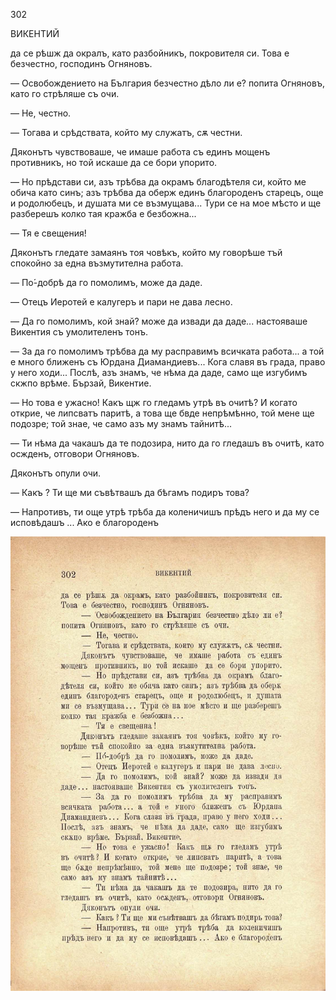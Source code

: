 ﻿302

ВИКЕНТИЙ

да се рѣшж да окралъ, като разбойникъ, покровителя си. Това е безчестно, господинъ Огняновъ.

— Освобождението на България безчестно дѣло ли е? попита Огняновъ, като го стрѣляше съ очи.

— Не, честно.

— Тогава и срѣдствата, който му служатъ, сѫ честни.

Дяконътъ чувствоваше, че имаше работа съ единъ мощенъ противникъ, но той искаше да се бори упорито.

— Но прѣдстави си, азъ трѣбва да окрамъ благодѣтеля си, който ме обича като синъ; азъ трѣбва да оберж единъ благороденъ старецъ, още и родолюбецъ, и душата ми се възмущава... Тури се на мое мѣсто и ще разберешъ колко тая кражба е безбожна...

— Тя е свещения!

Дяконътъ гледате замаянъ тоя човѣкъ, който му говорѣше тъй спокойно за една възмутителна работа.

— По́-добрѣ да го помолимъ, може да даде.

— Отецъ Иеротей е калугеръ и пари не дава лесно.

— Да го помолимъ, кой знай? може да извади да даде... настояваше Викентия съ умолителенъ тонъ.

— За да го помолимъ трѣбва да му расправимъ всичката работа... а той е много ближенъ съ Юрдана Диамандиевъ... Кога славя въ града, право у него ходи... Послѣ, азъ знамъ, че нѣма да даде, само ще изгубимъ скжпо врѣме. Бързай, Викентие.

— Но това е ужасно! Какъ щж го гледамъ утрѣ въ очитѣ? И когато открие, че липсватъ паритѣ, а това ще бвде непрѣмѣнно, той мене ще подозре; той знае, че само азъ му знамъ тайнитѣ...

— Ти нѣма да чакашъ да те подозира, нито да го гледашъ въ очитѣ, като осжденъ, отговори Огняновъ.

Дяконътъ опули очи.

— Какъ ? Ти ще ми съвѣтвашъ да бѣгамъ подиръ това?

— Напротивъ, ти още утрѣ трѣба да коленичишъ прѣдъ него и да му се исповѣдашъ ... Ако е благороденъ

![original](../images/339.jpg)

